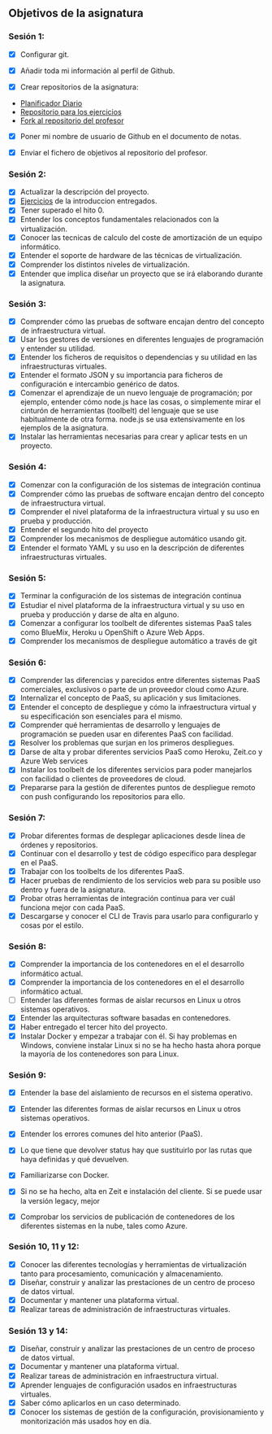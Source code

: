 ## Objetivos de la asignatura
### Sesión 1:

- [X] Configurar git.

- [X] Añadir toda mi información al perfil de Github.

- [X] Crear repositorios de la asignatura:
- [Planificador Diario](https://github.com/jomaenfe/Planificador_diario-IV1819)
- [Repositorio para los ejercicios](https://github.com/jomaenfe/Ejercicios-IV1819)
- [Fork al repositorio del profesor](https://github.com/jomaenfe/IV-18-19)

- [X] Poner mi nombre de usuario de Github en el documento de notas.

- [X] Enviar el fichero de objetivos al repositorio del profesor.

### Sesión 2:

- [X] Actualizar la descripción del proyecto.
- [X] [Ejercicios](https://github.com/jomaenfe/Ejercicios-IV1819) de la introduccion entregados.   
- [X] Tener superado el hito 0.
- [X] Entender los conceptos fundamentales relacionados con la virtualización.
- [X] Conocer las tecnicas de calculo del coste de amortización de un equipo informático.
- [X] Entender el soporte de hardware de las técnicas de virtualización.
- [X] Comprender los distintos niveles de virtualización.
- [X] Entender que implica diseñar un proyecto que se irá elaborando durante la asignatura.

### Sesión 3:

- [X] Comprender cómo las pruebas de software encajan dentro del concepto de infraestructura virtual.
- [X] Usar los gestores de versiones en diferentes lenguajes de programación y entender su utilidad.
- [X] Entender los ficheros de requisitos o dependencias y su utilidad en las infraestructuras virtuales.
- [X] Entender el formato JSON y su importancia para ficheros de configuración e intercambio genérico de datos.
- [X] Comenzar el aprendizaje de un nuevo lenguaje de programación; por ejemplo, entender cómo node.js hace las cosas, o simplemente mirar el cinturón de herramientas (toolbelt) del lenguaje que se use habitualmente de otra forma. node.js se usa extensivamente en los ejemplos de la asignatura.
- [X] Instalar las herramientas necesarias para crear y aplicar tests en un proyecto.

### Sesión 4:

- [X] Comenzar con la configuración de los sistemas de integración continua
- [X] Comprender cómo las pruebas de software encajan dentro del concepto de infraestructura virtual.
- [X] Comprender el nivel plataforma de la infraestructura virtual y su uso en prueba y producción.
- [X] Entender el segundo hito del proyecto
- [X] Comprender los mecanismos de despliegue automático usando git.
- [X] Entender el formato YAML y su uso en la descripción de diferentes infraestructuras virtuales.

### Sesión 5:

- [X] Terminar la configuración de los sistemas de integración continua 
- [X] Estudiar el nivel plataforma de la infraestructura virtual y su uso en prueba y producción y darse de alta en alguno.
- [X] Comenzar a configurar los toolbelt de diferentes sistemas PaaS tales como BlueMix, Heroku u OpenShift o Azure Web Apps.
- [X] Comprender los mecanismos de despliegue automático a través de git

### Sesión 6:

- [X] Comprender las diferencias y parecidos entre diferentes sistemas PaaS comerciales, exclusivos o parte de un proveedor cloud como Azure.
- [X] Internalizar el concepto de PaaS, su aplicación y sus limitaciones.
- [X] Entender el concepto de despliegue y cómo la infraestructura virtual y su especificación son esenciales para el mismo.
- [X] Comprender qué herramientas de desarrollo y lenguajes de programación se pueden usar en diferentes PaaS con facilidad.
- [X] Resolver los problemas que surjan en los primeros despliegues.
- [X] Darse de alta y probar diferentes servicios PaaS como Heroku, Zeit.co y Azure Web services
- [X] Instalar los toolbelt de los diferentes servicios para poder manejarlos con facilidad o clientes de proveedores de cloud.
- [X] Prepararse para la gestión de diferentes puntos de despliegue remoto con push configurando los repositorios para ello.

### Sesión 7:

- [X] Probar diferentes formas de desplegar aplicaciones desde línea de órdenes y repositorios.
- [X] Continuar con el desarrollo y test de código específico para desplegar en el PaaS.
- [X] Trabajar con los toolbelts de los diferentes PaaS.
- [X] Hacer pruebas de rendimiento de los servicios web para su posible uso dentro y fuera de la asignatura.
- [X] Probar otras herramientas de integración continua para ver cuál funciona mejor con cada PaaS.
- [X] Descargarse y conocer el CLI de Travis para usarlo para configurarlo y cosas por el estilo.

### Sesión 8:

- [X] Comprender la importancia de los contenedores en el el desarrollo informático actual.
- [X] Comprender la importancia de los contenedores en el el desarrollo informático actual.
- [ ] Entender las diferentes formas de aislar recursos en Linux u otros sistemas operativos.
- [X] Entender las arquitecturas software basadas en contenedores.
- [X] Haber entregado el tercer hito del proyecto.
- [X] Instalar Docker y empezar a trabajar con él. Si hay problemas en Windows, conviene instalar Linux si no se ha hecho hasta ahora porque la mayoría de los contenedores son para Linux.

### Sesión 9:
- [X] Entender la base del aislamiento de recursos en el sistema operativo.
- [X] Entender las diferentes formas de aislar recursos en Linux u otros sistemas operativos.
- [X] Entender los errores comunes del hito anterior (PaaS).
- [X] Lo que tiene que devolver status hay que sustituirlo por las rutas que haya definidas y qué devuelven.
- [X] Familiarizarse con Docker. 
- [X] Si no se ha hecho, alta en Zeit e instalación del cliente. Si se puede usar la versión legacy, mejor
- [X] Comprobar los servicios de publicación de contenedores de los diferentes sistemas en la nube, tales como Azure.


### Sesión 10, 11 y 12:
- [X] Conocer las diferentes tecnologías y herramientas de virtualización tanto para procesamiento, comunicación y almacenamiento.
- [X] Diseñar, construir y analizar las prestaciones de un centro de proceso de datos virtual.
- [X] Documentar y mantener una plataforma virtual.
- [X] Realizar tareas de administración de infraestructuras virtuales.

### Sesión 13 y 14:
- [X] Diseñar, construir y analizar las prestaciones de un centro de proceso de datos virtual.
- [X] Documentar y mantener una plataforma virtual.
- [X] Realizar tareas de administración en infraestructura virtual.
- [X] Aprender lenguajes de configuración usados en infraestructuras virtuales.
- [X] Saber cómo aplicarlos en un caso determinado. 
- [X] Conocer los sistemas de gestión de la configuración, provisionamiento y monitorización más usados hoy en día.